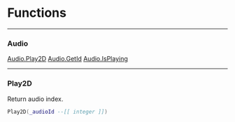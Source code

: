 # Functions

---

### Audio

[Audio.Play2D](#play2D)
[Audio.GetId](#getId)
[Audio.IsPlaying](#isPlaying)

---

### Play2D
Return audio index.

```lua
Play2D(_audioId --[[ integer ]])
```
